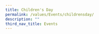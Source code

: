 ```yaml
---
title: Children's Day
permalink: /values/Events/childrensday/
description: ""
third_nav_title: Events
---
```

